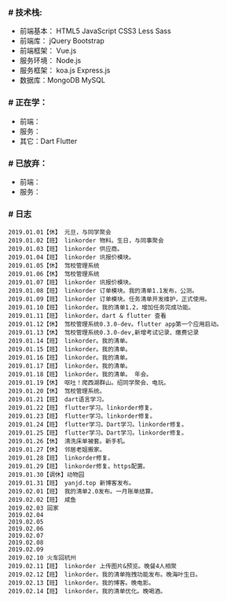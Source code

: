 ### # 技术栈:
* 前端基本： HTML5 JavaScript CSS3 Less Sass
* 前端库： jQuery Bootstrap
* 前端框架： Vue.js
* 服务环境： Node.js
* 服务框架： koa.js Express.js
* 数据库：MongoDB MySQL

### # 正在学：
 * 前端：
 * 服务： 
 * 其它：Dart Flutter
 
### # 已放弃：
 * 前端： 
 * 服务：

### # 日志
```
2019.01.01【休】 元旦，与同学聚会
2019.01.02【班】 linkorder 物料。生日，与同事聚会
2019.01.03【班】 linkorder 供应商。
2019.01.04【班】 linkorder 讯报价模块。
2019.01.05【休】 驾校管理系统
2019.01.06【休】 驾校管理系统
2019.01.07【班】 linkorder 讯报价模块。
2019.01.08【班】 linkorder 订单模块。我的清单1.1发布，公测。
2019.01.09【班】 linkorder 订单模块。任务清单开发维护，正式使用。
2019.01.10【班】 linkorder。我的清单1.2，增加任务完成功能。 
2019.01.11【班】 linkorder。dart & flutter 查看
2019.01.12【休】 驾校管理系统0.3.0-dev。flutter app第一个应用启动。
2019.01.13【休】 驾校管理系统0.3.0-dev,新增考试记录、缴费记录
2019.01.14【班】 linkorder。我的清单。
2019.01.15【班】 linkorder。我的清单。
2019.01.16【班】 linkorder。我的清单。
2019.01.17【班】 linkorder。我的清单。
2019.01.18【班】 linkorder。我的清单。 年会。
2019.01.19【休】 呕吐！爬西湖群山。绍同学聚会、电玩。
2019.01.20【休】 驾校管理系统。
2019.01.21【班】 dart语言学习。
2019.01.22【班】 flutter学习。linkorder修复。
2019.01.23【班】 flutter学习。linkorder修复。
2019.01.24【班】 flutter学习。Dart学习。linkorder修复。
2019.01.25【班】 flutter学习。Dart学习。linkorder修复。
2019.01.26【休】 清洗床单被套。新手机。
2019.01.27【休】 邻居老姐搬家。
2019.01.28【班】 linkorder修复。
2019.01.29【班】 linkorder修复。https配置。
2019.01.30【调休】动物园
2019.01.31【班】 yanjd.top 新博客发布。
2019.02.01【班】 我的清单2.0发布。一月账单结算。
2019.02.02【班】 咸鱼
2019.02.03 回家
2019.02.04
2019.02.05
2019.02.06
2019.02.07
2019.02.08
2019.02.09
2019.02.10 火车回杭州
2019.02.11【班】 linkorder 上传图片&预览。晚餐4人相聚
2019.02.12【班】 linkorder。我的清单拖拽功能发布。晚海叶生日。
2019.02.13【班】 linkorder。我的博客。晚电影。
2019.02.14【班】 linkorder。我的清单优化。晚喝酒。
```

